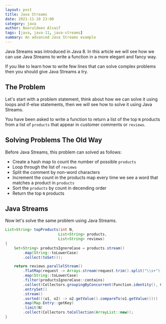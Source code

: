 ```yaml
---
layout: post
title: Java Streams
date: 2021-11-10 23:00
category: java
author: Nooruldeen Alsaif
tags: [java, java-11, java-streams]
summary: An advanced Java Streams example
---
```


Java Streams was introduced in Java 8. In this article we will see how we can use Java Streams to write a function in a more elegant and fancy way. 

If you like to learn how to write few lines that can solve complex problems then you should give Java Streams a try.

## The Problem

Let's start with a problem statement, think about how we can solve it using loops and if-else statements, then we will see how to solve it using Java Streams.

You have been asked to write a function to return a list of the top `N`  products from a list of `products` that appear in customer comments or `reviews`.


## Solving Problems The Old Way

Before Java Streams, this problem can solved as follows:

- Create a hash map to count the number of possible `products`
- Loop through the list of `reviews`
- Split the comment by non-word characters
- Increment the count in the products map every time we see a word that matches a product in `products`
- Sort the `products` by count in decending order
- Return the top `N` products


## Java Streams

Now let's solve the same problem using Java Streams.


``` java
List<String> topProducts(int N,
                        List<String> products,
                        List<String> reviews)
{
    Set<String> productsIgnoreCase = products.stream()
        .map(String::toLowerCase)
        .collect(toSet());

    return reviews.parallelStream()
        .flatMap(request -> Arrays.stream(request.trim().split("\\s+")))
        .map(String::toLowerCase)
        .filter(productsIgnoreCase::contains)
        .collect(Collectors.groupingByConcurrent(Function.identity(), Collectors.counting()))
        .entrySet()
        .stream()
        .sorted(((o1, o2) -> o2.getValue().compareTo(o1.getValue())))
        .map(Map.Entry::getKey)
        .limit(N)
        .collect(Collectors.toCollection(ArrayList::new));
}

```


